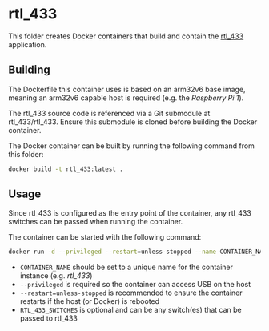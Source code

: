 # rtl_433

This folder creates Docker containers that build and contain the [rtl_433](https://github.com/merbanan/rtl_433) application.

## Building

The Dockerfile this container uses is based on an arm32v6 base image, meaning an arm32v6 capable host is required (e.g. the *Raspberry Pi 1*).

The rtl_433 source code is referenced via a Git submodule at rtl_433/rtl_433. Ensure this submodule is cloned before building the Docker container.

The Docker container can be built by running the following command from this folder:

```sh
docker build -t rtl_433:latest .
```

## Usage

Since rtl_433 is configured as the entry point of the container, any rtl_433 switches can be passed when running the container.

The container can be started with the following command:

```sh
docker run -d --privileged --restart=unless-stopped --name CONTAINER_NAME rtl_433 RTL_433_SWITCHES
```

- `CONTAINER_NAME` should be set to a unique name for the container instance (e.g. *rtl_433*)
- `--privileged` is required so the container can access USB on the host
- `--restart=unless-stopped` is recommended to ensure the container restarts if the host (or Docker) is rebooted
- `RTL_433_SWITCHES` is optional and can be any switch(es) that can be passed to rtl_433
